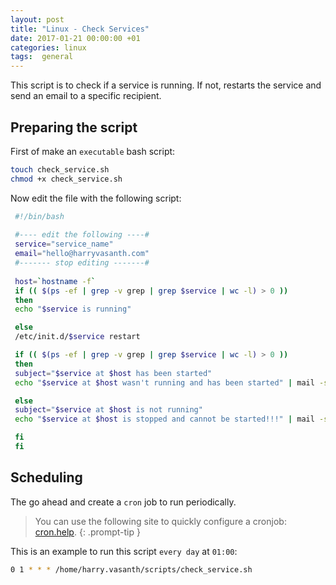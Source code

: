```yaml
---
layout: post
title: "Linux - Check Services"
date: 2017-01-21 00:00:00 +01
categories: linux
tags:  general
---
```


This script is to check if a service is running. If not, restarts the service and send an email to a specific recipient.

## Preparing the script

First of make an `executable`  bash script:

```bash
touch check_service.sh
chmod +x check_service.sh
```

Now edit the file with the following script:

```bash
 #!/bin/bash
 
 #---- edit the following ----#
 service="service_name"
 email="hello@harryvasanth.com"
 #------- stop editing -------#
 
 host=`hostname -f`
 if (( $(ps -ef | grep -v grep | grep $service | wc -l) > 0 ))
 then
 echo "$service is running"

 else
 /etc/init.d/$service restart

 if (( $(ps -ef | grep -v grep | grep $service | wc -l) > 0 ))
 then
 subject="$service at $host has been started"
 echo "$service at $host wasn't running and has been started" | mail -s "$subject" $email

 else
 subject="$service at $host is not running"
 echo "$service at $host is stopped and cannot be started!!!" | mail -s "$subject" $email

 fi
 fi

 ```

## Scheduling

The go ahead and create a `cron` job to run periodically.
>You can use the following site to quickly configure a cronjob: [cron.help](https://cron.help/).
{: .prompt-tip }

This is an example to run this script `every day` at `01:00`:

```bash
0 1 * * * /home/harry.vasanth/scripts/check_service.sh
```
